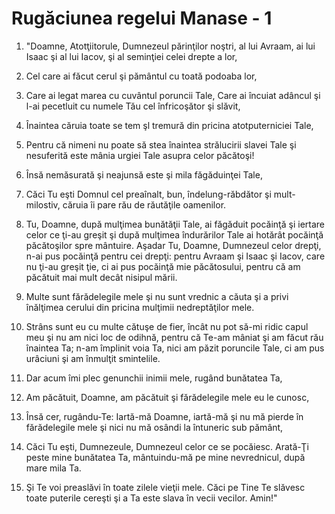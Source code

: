 # Rug&#259;ciunea regelui Manase - 1

1. "Doamne, Atotţiitorule, Dumnezeul părinţilor noştri, al lui Avraam, ai lui Isaac şi al lui Iacov, şi al seminţiei celei drepte a lor,

2. Cel care ai făcut cerul şi pământul cu toată podoaba lor,

3. Care ai legat marea cu cuvântul poruncii Tale, Care ai încuiat adâncul şi l-ai pecetluit cu numele Tău cel înfricoşător şi slăvit,

4. Înaintea căruia toate se tem şl tremură din pricina atotputerniciei Tale,

5. Pentru că nimeni nu poate să stea înaintea strălucirii slavei Tale şi nesuferită este mânia urgiei Tale asupra celor păcătoşi!

6. Însă nemăsurată şi neajunsă este şi mila făgăduinţei Tale,

7. Căci Tu eşti Domnul cel preaînalt, bun, îndelung-răbdător şi mult-milostiv, căruia îi pare rău de răutăţile oamenilor.

8. Tu, Doamne, după mulţimea bunătăţii Tale, ai făgăduit pocăinţă şi iertare celor ce ţi-au greşit şi după mulţimea îndurărilor Tale ai hotărât pocăinţă păcătoşilor spre mântuire. Aşadar Tu, Doamne, Dumnezeul celor drepţi, n-ai pus pocăinţă pentru cei drepţi: pentru Avraam şi Isaac şi Iacov, care nu ţi-au greşit ţie, ci ai pus pocăinţă mie păcătosului, pentru că am păcătuit mai mult decât nisipul mării.

9. Multe sunt fărădelegile mele şi nu sunt vrednic a căuta şi a privi înălţimea cerului din pricina mulţimii nedreptăţilor mele.

10. Strâns sunt eu cu multe cătuşe de fier, încât nu pot să-mi ridic capul meu şi nu am nici loc de odihnă, pentru că Te-am mâniat şi am făcut rău înaintea Ta; n-am împlinit voia Ta, nici am păzit poruncile Tale, ci am pus urâciuni şi am înmulţit smintelile.

11. Dar acum îmi plec genunchii inimii mele, rugând bunătatea Ta,

12. Am păcătuit, Doamne, am păcătuit şi fărădelegile mele eu le cunosc,

13. Însă cer, rugându-Te: Iartă-mă Doamne, iartă-mă şi nu mă pierde în fărădelegile mele şi nici nu mă osândi la întuneric sub pământ,

14. Căci Tu eşti, Dumnezeule, Dumnezeul celor ce se pocăiesc. Arată-Ţi peste mine bunătatea Ta, mântuindu-mă pe mine nevrednicul, după mare mila Ta.

15. Şi Te voi preaslăvi în toate zilele vieţii mele. Căci pe Tine Te slăvesc toate puterile cereşti şi a Ta este slava în vecii vecilor. Amin!"

